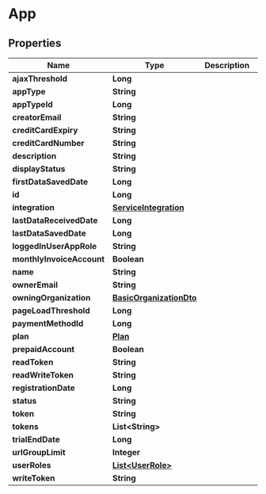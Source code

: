# App

## Properties

| Name                      | Type                                                | Description | Notes      |
| ------------------------- | --------------------------------------------------- | ----------- | ---------- |
| **ajaxThreshold**         | **Long**                                            |             | [optional] |
| **appType**               | **String**                                          |             | [optional] |
| **appTypeId**             | **Long**                                            |             | [optional] |
| **creatorEmail**          | **String**                                          |             | [optional] |
| **creditCardExpiry**      | **String**                                          |             | [optional] |
| **creditCardNumber**      | **String**                                          |             | [optional] |
| **description**           | **String**                                          |             | [optional] |
| **displayStatus**         | **String**                                          |             | [optional] |
| **firstDataSavedDate**    | **Long**                                            |             | [optional] |
| **id**                    | **Long**                                            |             | [optional] |
| **integration**           | [**ServiceIntegration**](ServiceIntegration.md)     |             | [optional] |
| **lastDataReceivedDate**  | **Long**                                            |             | [optional] |
| **lastDataSavedDate**     | **Long**                                            |             | [optional] |
| **loggedInUserAppRole**   | **String**                                          |             | [optional] |
| **monthlyInvoiceAccount** | **Boolean**                                         |             | [optional] |
| **name**                  | **String**                                          |             | [optional] |
| **ownerEmail**            | **String**                                          |             | [optional] |
| **owningOrganization**    | [**BasicOrganizationDto**](BasicOrganizationDto.md) |             | [optional] |
| **pageLoadThreshold**     | **Long**                                            |             | [optional] |
| **paymentMethodId**       | **Long**                                            |             | [optional] |
| **plan**                  | [**Plan**](Plan.md)                                 |             | [optional] |
| **prepaidAccount**        | **Boolean**                                         |             | [optional] |
| **readToken**             | **String**                                          |             | [optional] |
| **readWriteToken**        | **String**                                          |             | [optional] |
| **registrationDate**      | **Long**                                            |             | [optional] |
| **status**                | **String**                                          |             | [optional] |
| **token**                 | **String**                                          |             | [optional] |
| **tokens**                | **List&lt;String&gt;**                              |             | [optional] |
| **trialEndDate**          | **Long**                                            |             | [optional] |
| **urlGroupLimit**         | **Integer**                                         |             | [optional] |
| **userRoles**             | [**List&lt;UserRole&gt;**](UserRole.md)             |             | [optional] |
| **writeToken**            | **String**                                          |             | [optional] |
